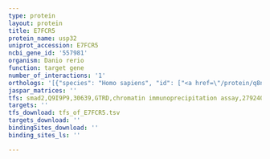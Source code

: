 ```yaml
---
type: protein
layout: protein
title: E7FCR5
protein_name: usp32
uniprot_accession: E7FCR5
ncbi_gene_id: '557981'
organism: Danio rerio
function: target gene
number_of_interactions: '1'
orthologs: '[{"species": "Homo sapiens", "id": ["<a href=\"/protein/q8nfa0\">Q8NFA0</a>"]}, {"species": "Mus musculus", "id": ["<a href=\"/protein/f8vpz3\">F8VPZ3</a>"]}, {"species": "Rattus norvegicus", "id": ["A0A0G2K952"]}, {"species": "Drosophila melanogaster", "id": ["<a href=\"/protein/m9pd06\">M9PD06</a>"]}, {"species": "Caenorhabditis elegans", "id": ["<a href=\"/protein/q8wt44\">Q8WT44</a>"]}]'
jaspar_matrices: ''
tfs: smad2,Q9I9P9,30639,GTRD,chromatin immunoprecipitation assay,27924024%5Buid%5D,No
targets: ''
tfs_download: tfs_of_E7FCR5.tsv
targets_download: ''
bindingSites_download: ''
binding_sites_ls: ''

---
```

